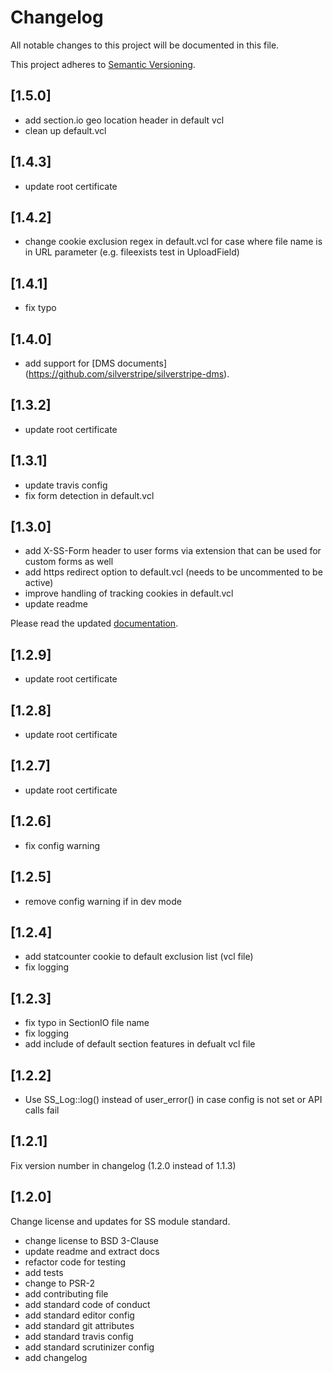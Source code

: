 # Changelog

All notable changes to this project will be documented in this file.

This project adheres to [Semantic Versioning](http://semver.org/).

## [1.5.0]

* add section.io geo location header in default vcl
* clean up default.vcl

## [1.4.3]

* update root certificate

## [1.4.2]

* change cookie exclusion regex in default.vcl for case where file name is in URL parameter (e.g. fileexists test in UploadField)

## [1.4.1]

* fix typo

## [1.4.0]

* add support for [DMS documents] (https://github.com/silverstripe/silverstripe-dms).

## [1.3.2]

* update root certificate

## [1.3.1]

* update travis config
* fix form detection in default.vcl

## [1.3.0]

* add X-SS-Form header to user forms via extension that can be used for custom forms as well
* add https redirect option to default.vcl (needs to be uncommented to be active)
* improve handling of tracking cookies in default.vcl
* update readme

Please read the updated [documentation](docs/en/index.md).

## [1.2.9]

* update root certificate

## [1.2.8]

* update root certificate

## [1.2.7]

* update root certificate

## [1.2.6]

* fix config warning

## [1.2.5]

* remove config warning if in dev mode

## [1.2.4]

* add statcounter cookie to default exclusion list (vcl file)
* fix logging

## [1.2.3]

* fix typo in SectionIO file name
* fix logging
* add include of default section features in defualt vcl file

## [1.2.2]

* Use SS_Log::log() instead of user_error() in case config is not set or API calls fail


## [1.2.1]

Fix version number in changelog (1.2.0 instead of 1.1.3)


## [1.2.0]

Change license and updates for SS module standard.

* change license to BSD 3-Clause
* update readme and extract docs
* refactor code for testing
* add tests
* change to PSR-2
* add contributing file
* add standard code of conduct
* add standard editor config
* add standard git attributes
* add standard travis config
* add standard scrutinizer config
* add changelog
